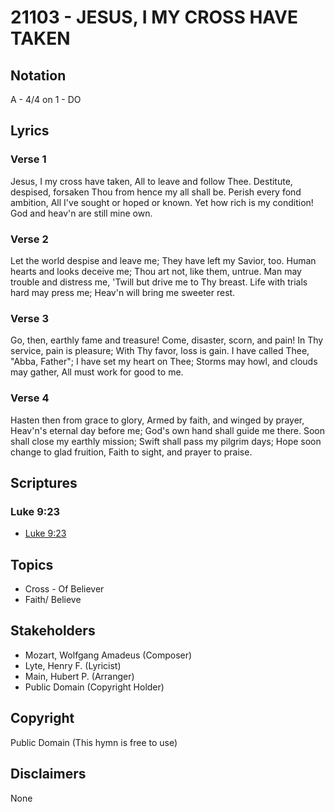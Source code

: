 # 21103 - JESUS, I MY CROSS HAVE TAKEN

## Notation

A - 4/4 on 1 - DO

## Lyrics

### Verse 1

Jesus, I my cross have taken, All to leave and follow Thee. Destitute, despised, forsaken Thou from hence my all shall be. Perish every fond ambition, All I've sought or hoped or known. Yet how rich is my condition! God and heav'n are still mine own.

### Verse 2

Let the world despise and leave me; They have left my Savior, too. Human hearts and looks deceive me; Thou art not, like them, untrue. Man may trouble and distress me, 'Twill but drive me to Thy breast. Life with trials hard may press me; Heav'n will bring me sweeter rest.

### Verse 3

Go, then, earthly fame and treasure! Come, disaster, scorn, and pain! In Thy service, pain is pleasure; With Thy favor, loss is gain. I have called Thee, "Abba, Father"; I have set my heart on Thee; Storms may howl, and clouds may gather, All must work for good to me.

### Verse 4

Hasten then from grace to glory, Armed by faith, and winged by prayer, Heav'n's eternal day before me; God's own hand shall guide me there. Soon shall close my earthly mission; Swift shall pass my pilgrim days; Hope soon change to glad fruition, Faith to sight, and prayer to praise.


## Scriptures

### Luke 9:23

- [Luke 9:23](https://www.biblegateway.com/passage/?search=Luke%209%3A23)


## Topics

- Cross - Of Believer
- Faith/ Believe

## Stakeholders

- Mozart, Wolfgang Amadeus (Composer)
- Lyte, Henry F. (Lyricist)
- Main, Hubert P. (Arranger)
- Public Domain (Copyright Holder)

## Copyright

Public Domain
(This hymn is free to use)

## Disclaimers

None

